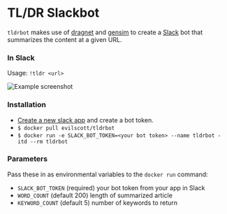 # TL/DR Slackbot

`tldrbot` makes use of [dragnet](https://github.com/seomoz/dragnet) and [gensim](https://radimrehurek.com/gensim/) 
to create a [Slack](https://slack.com/) bot that summarizes the content at a given URL.

### In Slack
Usage: ```!tldr <url>```

![Example screenshot](../assets/example.png)


### Installation
- [Create a new slack app](https://api.slack.com/apps) and create a bot token.
- ```$ docker pull evilscott/tldrbot```
- ```$ docker run -e SLACK_BOT_TOKEN=<your bot token> --name tldrbot -itd --rm tldrbot```

### Parameters
Pass these in as environmental variables to the ```docker run``` command:
- `SLACK_BOT_TOKEN` (required) your bot token from your app in Slack
- `WORD_COUNT` (default 200) length of summarized article
- `KEYWORD_COUNT` (default 5) number of keywords to return
